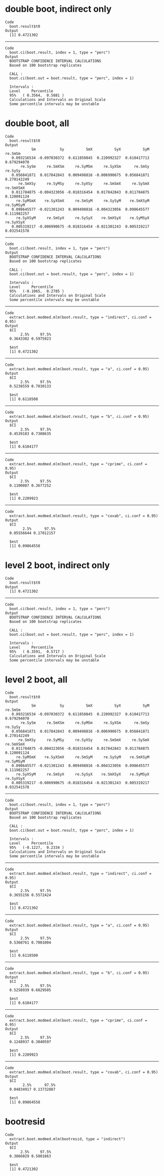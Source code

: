 # double boot, indirect only

    Code
      boot.result$t0
    Output
      [1] 0.4721302

---

    Code
      boot.ci(boot.result, index = 1, type = "perc")
    Output
      BOOTSTRAP CONFIDENCE INTERVAL CALCULATIONS
      Based on 100 bootstrap replicates
      
      CALL : 
      boot.ci(boot.out = boot.result, type = "perc", index = 1)
      
      Intervals : 
      Level     Percentile     
      95%   ( 0.3564,  0.5881 )  
      Calculations and Intervals on Original Scale
      Some percentile intervals may be unstable

# double boot, all

    Code
      boot.result$t0
    Output
                Sm           Sy          SmX          SyX          SyM      re.SmSm 
       0.093216534 -0.097030372  0.611850845  0.220992327  0.610417713  0.679294070 
           re.SySm     re.SmXSm     re.SyMSm     re.SyXSm      re.SmSy      re.SySy 
       0.056841871  0.017842843  0.009498816 -0.006990675  0.056841871  0.270142249 
          re.SmXSy     re.SyMSy     re.SyXSy     re.SmSmX     re.SySmX    re.SmXSmX 
       0.011784875 -0.004323056 -0.018316454  0.017842843  0.011784875  0.120091124 
         re.SyMSmX    re.SyXSmX     re.SmSyM     re.SySyM    re.SmXSyM    re.SyMSyM 
       0.098645577 -0.021301243  0.009498816 -0.004323056  0.098645577  0.111982257 
         re.SyXSyM     re.SmSyX     re.SySyX    re.SmXSyX    re.SyMSyX    re.SyXSyX 
       0.005319217 -0.006990675 -0.018316454 -0.021301243  0.005319217  0.032541578 

---

    Code
      boot.ci(boot.result, index = 1, type = "perc")
    Output
      BOOTSTRAP CONFIDENCE INTERVAL CALCULATIONS
      Based on 100 bootstrap replicates
      
      CALL : 
      boot.ci(boot.out = boot.result, type = "perc", index = 1)
      
      Intervals : 
      Level     Percentile     
      95%   (-0.1065,  0.2785 )  
      Calculations and Intervals on Original Scale
      Some percentile intervals may be unstable

---

    Code
      extract.boot.modmed.mlm(boot.result, type = "indirect", ci.conf = 0.95)
    Output
      $CI
           2.5%     97.5% 
      0.3643302 0.5975923 
      
      $est
      [1] 0.4721302
      

---

    Code
      extract.boot.modmed.mlm(boot.result, type = "a", ci.conf = 0.95)
    Output
      $CI
           2.5%     97.5% 
      0.5238559 0.7030133 
      
      $est
      [1] 0.6118508
      

---

    Code
      extract.boot.modmed.mlm(boot.result, type = "b", ci.conf = 0.95)
    Output
      $CI
           2.5%     97.5% 
      0.4539183 0.7308635 
      
      $est
      [1] 0.6104177
      

---

    Code
      extract.boot.modmed.mlm(boot.result, type = "cprime", ci.conf = 0.95)
    Output
      $CI
           2.5%     97.5% 
      0.1100087 0.3677252 
      
      $est
      [1] 0.2209923
      

---

    Code
      extract.boot.modmed.mlm(boot.result, type = "covab", ci.conf = 0.95)
    Output
      $CI
            2.5%      97.5% 
      0.05556644 0.17012157 
      
      $est
      [1] 0.09864558
      

# level 2 boot, indirect only

    Code
      boot.result$t0
    Output
      [1] 0.4721302

---

    Code
      boot.ci(boot.result, index = 1, type = "perc")
    Output
      BOOTSTRAP CONFIDENCE INTERVAL CALCULATIONS
      Based on 100 bootstrap replicates
      
      CALL : 
      boot.ci(boot.out = boot.result, type = "perc", index = 1)
      
      Intervals : 
      Level     Percentile     
      95%   ( 0.3591,  0.5717 )  
      Calculations and Intervals on Original Scale
      Some percentile intervals may be unstable

# level 2 boot, all

    Code
      boot.result$t0
    Output
                Sm           Sy          SmX          SyX          SyM      re.SmSm 
       0.093216534 -0.097030372  0.611850845  0.220992327  0.610417713  0.679294070 
           re.SySm     re.SmXSm     re.SyMSm     re.SyXSm      re.SmSy      re.SySy 
       0.056841871  0.017842843  0.009498816 -0.006990675  0.056841871  0.270142249 
          re.SmXSy     re.SyMSy     re.SyXSy     re.SmSmX     re.SySmX    re.SmXSmX 
       0.011784875 -0.004323056 -0.018316454  0.017842843  0.011784875  0.120091124 
         re.SyMSmX    re.SyXSmX     re.SmSyM     re.SySyM    re.SmXSyM    re.SyMSyM 
       0.098645577 -0.021301243  0.009498816 -0.004323056  0.098645577  0.111982257 
         re.SyXSyM     re.SmSyX     re.SySyX    re.SmXSyX    re.SyMSyX    re.SyXSyX 
       0.005319217 -0.006990675 -0.018316454 -0.021301243  0.005319217  0.032541578 

---

    Code
      boot.ci(boot.result, index = 1, type = "perc")
    Output
      BOOTSTRAP CONFIDENCE INTERVAL CALCULATIONS
      Based on 100 bootstrap replicates
      
      CALL : 
      boot.ci(boot.out = boot.result, type = "perc", index = 1)
      
      Intervals : 
      Level     Percentile     
      95%   (-0.1227,  0.2334 )  
      Calculations and Intervals on Original Scale
      Some percentile intervals may be unstable

---

    Code
      extract.boot.modmed.mlm(boot.result, type = "indirect", ci.conf = 0.95)
    Output
      $CI
           2.5%     97.5% 
      0.3655156 0.5572424 
      
      $est
      [1] 0.4721302
      

---

    Code
      extract.boot.modmed.mlm(boot.result, type = "a", ci.conf = 0.95)
    Output
      $CI
           2.5%     97.5% 
      0.5368761 0.7001004 
      
      $est
      [1] 0.6118508
      

---

    Code
      extract.boot.modmed.mlm(boot.result, type = "b", ci.conf = 0.95)
    Output
      $CI
           2.5%     97.5% 
      0.5258939 0.6829505 
      
      $est
      [1] 0.6104177
      

---

    Code
      extract.boot.modmed.mlm(boot.result, type = "cprime", ci.conf = 0.95)
    Output
      $CI
           2.5%     97.5% 
      0.1248937 0.3040597 
      
      $est
      [1] 0.2209923
      

---

    Code
      extract.boot.modmed.mlm(boot.result, type = "covab", ci.conf = 0.95)
    Output
      $CI
            2.5%      97.5% 
      0.04834917 0.13732887 
      
      $est
      [1] 0.09864558
      

# bootresid

    Code
      extract.boot.modmed.mlm(bootresid, type = "indirect")
    Output
      $CI
           2.5%     97.5% 
      0.3866029 0.5801863 
      
      $est
      [1] 0.4721302
      

